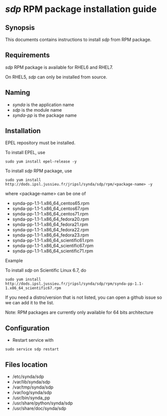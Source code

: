 # *sdp* RPM package installation guide

## Synopsis

This documents contains instructions to install *sdp* from RPM package.

## Requirements

*sdp* RPM package is available for RHEL6 and RHEL7.

On RHEL5, *sdp* can only be installed from source.

## Naming

* *synda* is the application name
* *sdp* is the module name
* *synda-pp* is the package name

## Installation

EPEL repository must be installed.

To install EPEL, use

```
sudo yum install epel-release -y
```

To install *sdp* RPM package, use

```
sudo yum install http://dods.ipsl.jussieu.fr/jripsl/synda/sdp/rpm/<package-name> -y
```

where &lt;package-name&gt; can be one of

* synda-pp-1.1-1.x86_64_centos65.rpm
* synda-pp-1.1-1.x86_64_centos67.rpm
* synda-pp-1.1-1.x86_64_centos71.rpm
* synda-pp-1.1-1.x86_64_fedora20.rpm
* synda-pp-1.1-1.x86_64_fedora21.rpm
* synda-pp-1.1-1.x86_64_fedora22.rpm
* synda-pp-1.1-1.x86_64_fedora23.rpm
* synda-pp-1.1-1.x86_64_scientific61.rpm
* synda-pp-1.1-1.x86_64_scientific67.rpm
* synda-pp-1.1-1.x86_64_scientific71.rpm

Example

To install *sdp* on Scientific Linux 6.7, do

```
sudo yum install http://dods.ipsl.jussieu.fr/jripsl/synda/sdp/rpm/synda-pp-1.1-1.x86_64_scientific67.rpm 
```

If you need a distro/version that is not listed, you can open a github issue so we can add it to the list.

Note: RPM packages are currently only available for 64 bits architecture

## Configuration

* Restart service with

```
sudo service sdp restart
```

## Files location

* /etc/synda/sdp
* /var/lib/synda/sdp
* /var/tmp/synda/sdp
* /var/log/synda/sdp
* /usr/bin/synda_pp
* /usr/share/python/synda/sdp
* /usr/share/doc/synda/sdp
